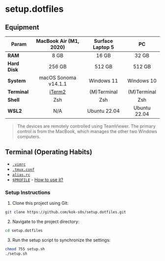 # setup.dotfiles

## Equipment

| Param         |      MacBook Air (M1, 2020)      | Surface Laptop 5 |      PC      |
|---------------|:--------------------------------:|:----------------:|:------------:|
| **RAM**       |               8 GB               |      16 GB       |    32 GB     |
| **Hard Disk** |              256 GB              |      512 GB      |    512 GB    |
| **System**    |       macOS Sonoma v14.1.1       |    Windows 11    |  Windows 10  |
| **Terminal**  | [iTerm2](./iTerm2-code-now.json) |   (M)Terminal    | (M)Terminal  |
| **Shell**     |               Zsh                |       Zsh        |     Zsh      |
| **WSL2**      |               N/A                |   Ubuntu 22.04   | Ubuntu 22.04 |

> The devices are remotely controlled using TeamViewer. The primary control is from the MacBook, which manages the other two Windows computers.

## Terminal (Operating Habits)

- [`.vimrc`](./.vimrc)
- [`.tmux.conf`](./.tmux.conf)
- [`alias.rc`](./alias.rc)
- [`$PROFILE`](./_profile.ps1) - [How to use it?](./tutorial.md)

### Setup Instructions

1. Clone this project using Git:

```bash
git clone https://github.com/kok-s0s/setup.dotfiles.git
```

2. Navigate to the project directory:

```bash
cd setup.dotfiles
```

3. Run the setup script to synchronize the settings:

```bash
chmod 755 setup.sh
./setup.sh
```

